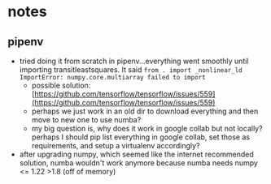 # notes

## pipenv 
* tried doing it from scratch in pipenv...everything went smoothly until importing transitleastsquares. It said ```from . import _nonlinear_ld ImportError: numpy.core.multiarray failed to import```
    * possible solution: [https://github.com/tensorflow/tensorflow/issues/559](https://github.com/tensorflow/tensorflow/issues/559)
    * perhaps we just work in an old dir to download everything and then move to new one to use numba? 
    * my big question is, why does it work in google collab but not locally? perhaps I should pip list everything in google collab, set those as requirements, and setup a virtualenv accordingly? 
* after upgrading numpy, which seemed like the internet recommended solution, numba wouldn't work anymore because numba needs numpy <= 1.22 >1.8 (off of memory)